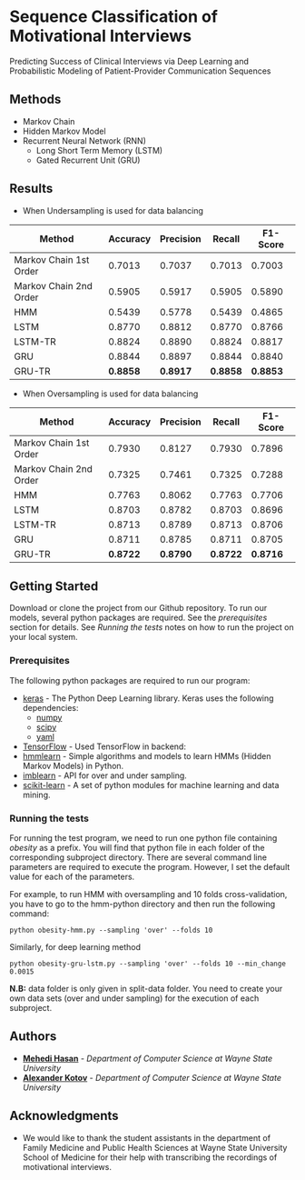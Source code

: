 # Sequence Classification of Motivational Interviews

Predicting Success of Clinical Interviews via Deep Learning and Probabilistic Modeling of Patient-Provider Communication Sequences

## Methods

* Markov Chain
* Hidden Markov Model
* Recurrent Neural Network (RNN)
    * Long Short Term Memory (LSTM)
    * Gated Recurrent Unit (GRU)

## Results

* When Undersampling is used for data balancing

Method | Accuracy | Precision | Recall | F1-Score
------------------ | ------------- | ------------ | ------------- | ------------
Markov Chain 1st Order | 0.7013 | 0.7037 | 0.7013 | 0.7003
Markov Chain 2nd Order | 0.5905 | 0.5917 | 0.5905 | 0.5890
HMM | 0.5439 | 0.5778 | 0.5439 | 0.4865
LSTM | 0.8770 | 0.8812 | 0.8770 | 0.8766
LSTM-TR | 0.8824 | 0.8890 | 0.8824 | 0.8817
GRU | 0.8844 | 0.8897 | 0.8844 | 0.8840
GRU-TR | **0.8858** | **0.8917** | **0.8858** | **0.8853**


* When Oversampling is used for data balancing

Method | Accuracy | Precision | Recall | F1-Score
------------------ | ------------- | ------------ | ------------- | ------------
Markov Chain 1st Order | 0.7930 | 0.8127 | 0.7930 | 0.7896
Markov Chain 2nd Order | 0.7325 | 0.7461 | 0.7325 | 0.7288
HMM | 0.7763 | 0.8062 | 0.7763 | 0.7706
LSTM | 0.8703 | 0.8782 | 0.8703 | 0.8696
LSTM-TR | 0.8713 | 0.8789 | 0.8713 | 0.8706
GRU | 0.8711 | 0.8785 | 0.8711 | 0.8705
GRU-TR | **0.8722** | **0.8790** | **0.8722** | **0.8716**

## Getting Started

Download or clone the project from our Github repository. To run our models, several python packages are required. See the _prerequisites_ section for details. See _Running the tests_ notes on how to run the project on your local system.

### Prerequisites

The following python packages are required to run our program:
* [keras](https://keras.io/) - The Python Deep Learning library. Keras uses the following dependencies:
    * [numpy](https://pypi.python.org/pypi/numpy)
    * [scipy](https://pypi.python.org/pypi/scipy)
    * [yaml](https://anaconda.org/conda-forge/yaml)
* [TensorFlow](https://maven.apache.org/) - Used TensorFlow in backend:
* [hmmlearn](https://hmmlearn.readthedocs.io/en/latest/) - Simple algorithms and models to learn HMMs (Hidden Markov Models) in Python.
* [imblearn](http://contrib.scikit-learn.org/imbalanced-learn/stable/api.html#module-imblearn.over_sampling) - API for over and under sampling.
* [scikit-learn](https://pypi.python.org/pypi/scikit-learn) - A set of python modules for machine learning and data mining.


### Running the tests

For running the test program, we need to run one python file containing _obesity_ as a prefix. You will find that python file in each folder of the corresponding subproject directory. There are several command line parameters are required to execute the program. However, I set the default value for each of the parameters. 

For example, to run HMM with oversampling and 10 folds cross-validation, you have to go to the hmm-python directory and then run the following command: 
```
python obesity-hmm.py --sampling 'over' --folds 10   
```
Similarly, for deep learning method
```
python obesity-gru-lstm.py --sampling 'over' --folds 10 --min_change 0.0015
```

**N.B:** data folder is only given in split-data folder. You need to create your own data sets (over and under sampling) for the execution of each subproject.  

## Authors

* **[Mehedi Hasan](https://www.researchgate.net/profile/Mehedi_Hasan33)** - *Department of Computer Science at Wayne State University*
* **[Alexander Kotov](http://www.cs.wayne.edu/kotov/)** - *Department of Computer Science at Wayne State University*


## Acknowledgments

* We would like to thank the student assistants in the department of Family Medicine and Public Health Sciences at Wayne State University School of Medicine for their help with transcribing the recordings of motivational interviews.



